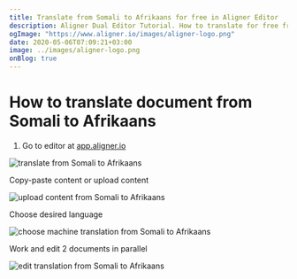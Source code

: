 ```yaml
---
title: Translate from Somali to Afrikaans for free in Aligner Editor
description: Aligner Dual Editor Tutorial. How to translate for free from Somali to Afrikaans. Aligner is multilingual document management platform. 
ogImage: "https://www.aligner.io/images/aligner-logo.png"
date: 2020-05-06T07:09:21+03:00
image: ../images/aligner-logo.png
onBlog: true
---
```


# How to translate document from Somali to Afrikaans

1. Go to editor at [app.aligner.io](https://app.aligner.io "Aligner App web page")

![translate from Somali to Afrikaans](../aligner-blank-editor.png "translate from Somali to Afrikaans")

Copy-paste content or upload content

![upload content from Somali to Afrikaans](../aligner-uploaded-document.png "upload content from Somali to Afrikaans")

Choose desired language

![choose machine translation from Somali to Afrikaans](../aligner-language-dropdown.png "choose machine translation from Somali to Afrikaans")

Work and edit 2 documents in parallel

![edit translation from Somali to Afrikaans](../aligner-double-sitded-editor.png "edit translation from Somali to Afrikaans")

